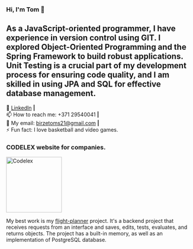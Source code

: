 ### Hi, I'm Tom 👋

## As a JavaScript-oriented programmer, I have experience in version control using GIT. I explored Object-Oriented Programming and the Spring Framework to build robust applications. Unit Testing is a crucial part of my development process for ensuring code quality, and I am skilled in using JPA and SQL for effective database management.

👔 [LinkedIn](https://linkedin.com/in/tomsbirze) **|**  
📫 How to reach me: +371 29540041 **|**  
📧 My email: birzetoms21@gmail.com **|**  
⚡ Fun fact: I love basketball and video games.

### CODELEX website for companies.
<a href="https://www.codelex.io/en/partners">
  <img src="https://yt3.ggpht.com/0l2xQdIct2Fm8RD8axpIO_6c0i3ps-tNccxBTUvOYyFkUO9kMQrB0PSTR9mD6a3Bv9nksI4X5g=s900-c-k-c0x00ffffff-no-rj" alt="Codelex" width="150" height="150">
</a> 


My best work is my [flight-planner](https://github.com/TomsBirze/flight-planner) project. It's a backend project that receives requests from an interface and saves, edits, tests, evaluates, and returns objects. The project has a built-in memory, as well as an implementation of PostgreSQL database.
